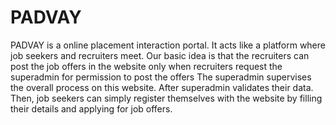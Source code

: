# PADVAY
PADVAY is a online placement interaction portal. It acts like a platform where job seekers and recruiters meet. Our basic idea is that the recruiters can post the job offers in the website only when recruiters request the superadmin for permission to post the offers The superadmin supervises the overall process on this website. After superadmin validates their data. Then, job seekers can simply register themselves with the website by filling their details and applying for job offers.
